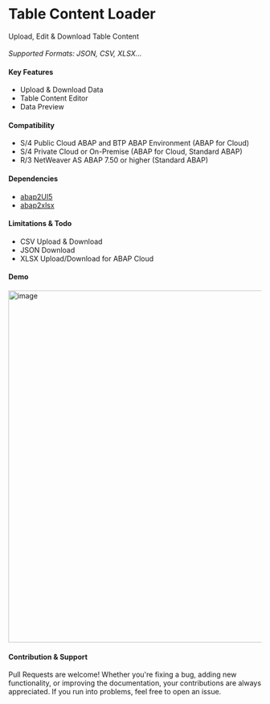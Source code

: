 # Table Content Loader
Upload, Edit & Download Table Content <br><br>
_Supported Formats: JSON, CSV, XLSX..._

#### Key Features
* Upload & Download Data
* Table Content Editor
* Data Preview

#### Compatibility
* S/4 Public Cloud ABAP and BTP ABAP Environment (ABAP for Cloud)
* S/4 Private Cloud or On-Premise (ABAP for Cloud, Standard ABAP)
* R/3 NetWeaver AS ABAP 7.50 or higher (Standard ABAP)

#### Dependencies
* [abap2UI5](https://github.com/abap2UI5/abap2UI5)
* [abap2xlsx](https://github.com/abap2xlsx/abap2xlsx)

#### Limitations & Todo
* CSV Upload & Download
* JSON Download
* XLSX Upload/Download for ABAP Cloud

#### Demo
<img width="700" alt="image" src="https://github.com/abap2UI5-apps/table-content-loader/assets/102328295/73e044dc-137d-49fe-b6ac-0247fb542a0f">

#### Contribution & Support
Pull Requests are welcome! Whether you're fixing a bug, adding new functionality, or improving the documentation, your contributions are always appreciated. If you run into problems, feel free to open an issue.
